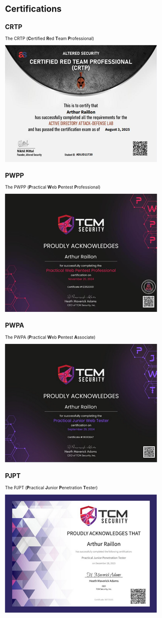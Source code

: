 # Certifications

## CRTP

The CRTP (**C**ertified **R**ed **T**eam **P**rofessional)

<p align="center">
  <img src="./images/crtp.jpeg" alt="CRTP">
</p>

## PWPP

The PWPP (**P**ractical **W**eb **P**entest **P**rofessional)

<p align="center">
  <img src="./images/pwpp.jpeg" alt="PWPP">
</p>

## PWPA

The PWPA (**P**ractical **W**eb **P**entest **A**ssociate)

<p align="center">
  <img src="./images/pwpa.png" alt="PWPA">
</p>

## PJPT

The PJPT (**P**ractical **J**unior **P**enetration **T**ester)

<p align="center">
  <img src="./images/pjpt.png" alt="PJPT">
</p>
